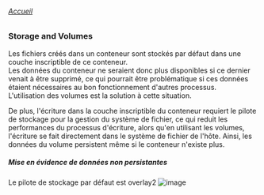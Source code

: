 ###### [Accueil](README.md)
### Storage and Volumes

Les fichiers créés dans un conteneur sont stockés par défaut dans une couche inscriptible de ce conteneur.<br />
Les données du conteneur ne seraient donc plus disponibles si ce dernier venait à être supprimé, ce qui pourrait être problématique si ces données étaient nécessaires au bon fonctionnement d'autres processus.<br />
L'utilisation des volumes est la solution à cette situation.<br />

De plus, l'écriture dans la couche inscriptible du conteneur requiert le pilote de stockage pour la gestion du système de fichier, ce qui reduit les performances du processus d'écriture, alors qu'en utilisant les volumes, l'écriture se fait directement dans le système de fichier de l'hôte.
Ainsi, les données du volume persistent même si le conteneur n'existe plus.

##### Mise en évidence de données non persistantes

Le pilote de stockage par défaut est overlay2
![image](https://github.com/abiForSofteam/docker/assets/56606441/d2d4fbc3-502f-4033-a1d1-a3d887375609)

